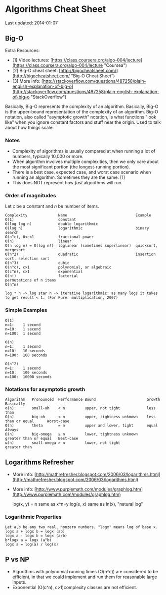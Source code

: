 # Algorithms Cheat Sheet #
Last updated: 2014-01-07

## Big-O ##
Extra Resources:

- [1] Video lectures: [https://class.coursera.org/algo-004/lecture](https://class.coursera.org/algo-004/lecture "Coursea")
- [2] Big-O cheat sheet: [http://bigocheatsheet.com/](http://bigocheatsheet.com/ "Big-O Cheat Sheet")
- [3] More info: [http://stackoverflow.com/questions/487258/plain-english-explanation-of-big-o](http://stackoverflow.com/questions/487258/plain-english-explanation-of-big-o "StackOverflow")

Basically, Big-O represents the complexity of an algorithm.
Basically, Big-O is the upper-bound representation of the complexity of an algorithm. Big-O notation, also called "asymptotic growth" notation, is what functions "look like" when you ignore constant factors and stuff near the origin. Used to talk about how things scale.


### Notes ###

- Complexity of algorithms is usually compared at when running a lot of numbers, typically 10,000 or more.
- When algorithm involves multiple complexities, then we only care about the most significant portion (the longest-running portion).
- There is a best case, expected case, and worst case scenario when running an algorithm. Sometimes they are the same. [1]
- This does NOT represent how _fast_ algorithms will run.


### Order of magnitudes ###
Let _c_ be a constant and _n_ be number of items.

    Complexity              Name                               Example
    O(1)                    constant
    O(log log n)            double logarithmic
    O(log n)                logarithmic                        binary search
    O(n^c), 0<c<1           fractional power
    O(n)                    linear
    O(n log n) = O(log n!)  loglinear (sometimes superlinear)  quicksort, mergesort
    O(n^2)                  quadratic                          insertion sort, selection sort
    O(n^3)                  cubic
    O(n^c), c>1             polynomial, or algebraic
    O(c^n), c>1             exponential
    O(n!)                   factorial                          permutations of n items
    O(n^n)                  

    log * n -> log star n -> iterative logarithmic: as many logs it takes to get result < 1. (For Furer multiplication, 2007)


### Simple Examples ###

    O(1)
    n=1:    1 second
    n=10:   1 second
    n=100:  1 second

    O(n)
    n=1:    1 second
    n=10:   10 seconds
    n=100:  100 seconds

    O(n^2)
    n=1:    1 second
    n=10:   100 seconds
    n=100:  10000 seconds


### Notations for asymptotic growth ###
    Algorithm   Pronounced  Performance Bound                       Growth                  Basically
    o(n)        small-oh    < n         upper, not tight            less than
    O(n)        big-oh      ≤ n         upper, tightness unknown    less than or equal      Worst-case
    Θ(n)        theta       = n         upper and lower, tight      equal                   Always
    Ω(n)        big-omega   ≥ n         lower, tightness unknown    greater than or equal   Best-case
    ω(n)        small-omega > n         lower, not tight            greater than


## Logarithms Refresher ##
 - More info: [http://mathrefresher.blogspot.com/2006/03/logarithms.html](http://mathrefresher.blogspot.com/2006/03/logarithms.html)
 - More info: [http://www.purplemath.com/modules/graphlog.htm](http://www.purplemath.com/modules/graphlog.htm)

    log(x, y) = n    same as    x^n=y
    log(e, x)        same as    ln(x), "natural log"


### Logarithmic Properties ###
    Let a,b be any two real, nonzero numbers. "logx" means log of base x.
    logx a + logx b = logx (ab)
    logx a - logx b = logx (a/b)
    b*logx a = logx (a^b)
    logx a = log(a) / log(x)

## P vs NP ##
- Algorithms with polynomial running times (O(n^c)) are considered to be efficient, in that we could implement and run them for reasonable large inputs.
- Exponential (O(c^n), c>1)complexity classes are not efficient.


